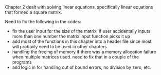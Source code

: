 Chapter 2 dealt with solving linear equations, specifically linear equations that formed a square matrix.

Need to fix the following in the codes:
- fix the user input for the size of the matrix, if user accidentally inputs more than one number the matrix input function picks it up
- add most of the functions in this chapter into a header file since most will probavly need to be used in other chapters
- handling the freeing of memory if there was a memory allocation failure when multiple matrices used. need to fix that in a couple of the programs
- add logic in for handling out of bound errors, no division by zero, etc.
